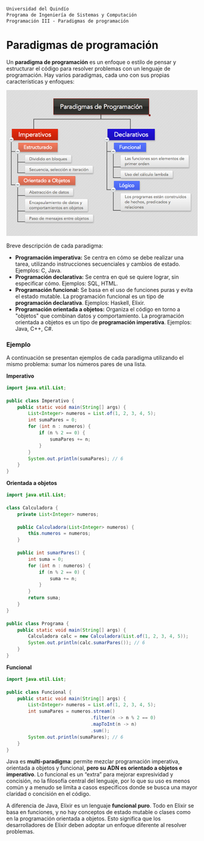 ```
Universidad del Quindío
Programa de Ingeniería de Sistemas y Computación
Programación III - Paradigmas de programación
```
# Paradigmas de programación

Un **paradigma de programación** es un enfoque o estilo de pensar y estructurar el código para resolver problemas con un lenguaje de programación. Hay varios paradigmas, cada uno con sus propias características y enfoques:

![Paradigmas de programación](media/paradigmas.png)

Breve descripción de cada paradigma:

- **Programación imperativa:** Se centra en cómo se debe realizar una tarea, utilizando instrucciones secuenciales y cambios de estado. Ejemplos: C, Java.
- **Programación declarativa:** Se centra en qué se quiere lograr, sin especificar cómo. Ejemplos: SQL, HTML.
- **Programación funcional:** Se basa en el uso de funciones puras y evita el estado mutable. La programación funcional es un tipo de **programación declarativa**. Ejemplos: Haskell, Elixir.
- **Programación orientada a objetos:** Organiza el código en torno a "objetos" que combinan datos y comportamiento. La programación orientada a objetos es un tipo de **programación imperativa**. Ejemplos: Java, C++, C#.

### Ejemplo 

A continuación se presentan ejemplos de cada paradigma utilizando el mismo problema: sumar los números pares de una lista.

**Imperativo**

```java
import java.util.List;

public class Imperativo {
    public static void main(String[] args) {
        List<Integer> numeros = List.of(1, 2, 3, 4, 5);
        int sumaPares = 0;
        for (int n : numeros) {
            if (n % 2 == 0) {
                sumaPares += n;
            }
        }
        System.out.println(sumaPares); // 6
    }
}
```

**Orientada a objetos**

```java
import java.util.List;

class Calculadora {
    private List<Integer> numeros;

    public Calculadora(List<Integer> numeros) {
        this.numeros = numeros;
    }

    public int sumarPares() {
        int suma = 0;
        for (int n : numeros) {
            if (n % 2 == 0) {
                suma += n;
            }
        }
        return suma;
    }
}

public class Programa {
    public static void main(String[] args) {
        Calculadora calc = new Calculadora(List.of(1, 2, 3, 4, 5));
        System.out.println(calc.sumarPares()); // 6
    }
}

```

**Funcional**

```java
import java.util.List;

public class Funcional {
    public static void main(String[] args) {
        List<Integer> numeros = List.of(1, 2, 3, 4, 5);
        int sumaPares = numeros.stream()
                               .filter(n -> n % 2 == 0)
                               .mapToInt(n -> n)
                               .sum();
        System.out.println(sumaPares); // 6
    }
}
```

Java es **multi-paradigma**: permite mezclar programación imperativa, orientada a objetos y funcional, **pero su ADN es orientado a objetos e imperativo**. Lo funcional es un “extra” para mejorar expresividad y concisión, no la filosofía central del lenguaje, por lo que su uso es menos común y a menudo se limita a casos específicos donde se busca una mayor claridad o concisión en el código.

A diferencia de Java, Elixir es un lenguaje **funcional puro**. Todo en Elixir se basa en funciones, y no hay conceptos de estado mutable o clases como en la programación orientada a objetos. Esto significa que los desarrolladores de Elixir deben adoptar un enfoque diferente al resolver problemas. 